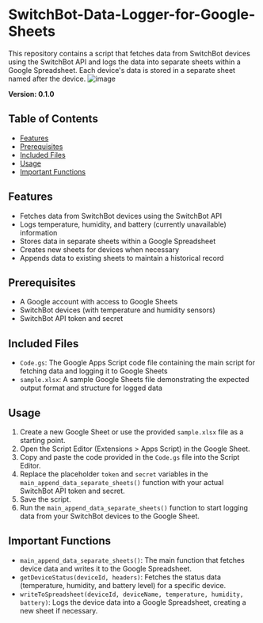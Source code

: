 # SwitchBot-Data-Logger-for-Google-Sheets

This repository contains a script that fetches data from SwitchBot devices using the SwitchBot API and logs the data into separate sheets within a Google Spreadsheet. Each device's data is stored in a separate sheet named after the device.
![image](https://user-images.githubusercontent.com/98264095/233547447-6dcff79a-fb5a-4632-b18a-c842a3138794.png)

**Version: 0.1.0**

## Table of Contents

- [Features](#features)
- [Prerequisites](#prerequisites)
- [Included Files](#included-files)
- [Usage](#usage)
- [Important Functions](#important-functions)

## Features

- Fetches data from SwitchBot devices using the SwitchBot API
- Logs temperature, humidity, and battery (currently unavailable) information
- Stores data in separate sheets within a Google Spreadsheet
- Creates new sheets for devices when necessary
- Appends data to existing sheets to maintain a historical record

## Prerequisites

- A Google account with access to Google Sheets
- SwitchBot devices (with temperature and humidity sensors)
- SwitchBot API token and secret

## Included Files

- `Code.gs`: The Google Apps Script code file containing the main script for fetching data and logging it to Google Sheets
- `sample.xlsx`: A sample Google Sheets file demonstrating the expected output format and structure for logged data

## Usage

1. Create a new Google Sheet or use the provided `sample.xlsx` file as a starting point.
2. Open the Script Editor (Extensions > Apps Script) in the Google Sheet.
3. Copy and paste the code provided in the `Code.gs` file into the Script Editor.
4. Replace the placeholder `token` and `secret` variables in the `main_append_data_separate_sheets()` function with your actual SwitchBot API token and secret.
5. Save the script.
6. Run the `main_append_data_separate_sheets()` function to start logging data from your SwitchBot devices to the Google Sheet.

## Important Functions

- `main_append_data_separate_sheets()`: The main function that fetches device data and writes it to the Google Spreadsheet.
- `getDeviceStatus(deviceId, headers)`: Fetches the status data (temperature, humidity, and battery level) for a specific device.
- `writeToSpreadsheet(deviceId, deviceName, temperature, humidity, battery)`: Logs the device data into a Google Spreadsheet, creating a new sheet if necessary.



